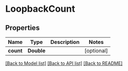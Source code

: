# LoopbackCount

## Properties
Name | Type | Description | Notes
------------ | ------------- | ------------- | -------------
**count** | **Double** |  | [optional] 

[[Back to Model list]](../README.md#documentation-for-models) [[Back to API list]](../README.md#documentation-for-api-endpoints) [[Back to README]](../README.md)


